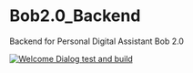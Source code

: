 # Bob2.0_Backend
Backend for Personal Digital Assistant Bob 2.0

[![Welcome Dialog test and build](https://github.com/n1klasD/Bob2.0_Backend/actions/workflows/docker-image.yml/badge.svg)](https://github.com/n1klasD/Bob2.0_Backend/actions/workflows/docker-image.yml)
